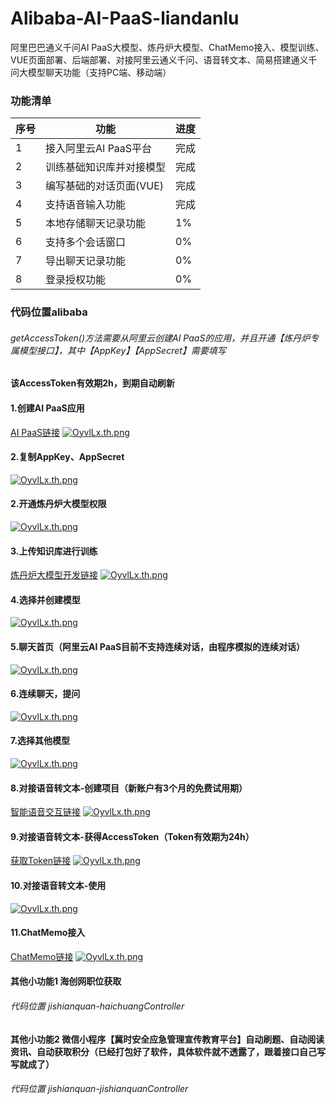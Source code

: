 # Alibaba-AI-PaaS-liandanlu
阿里巴巴通义千问AI PaaS大模型、炼丹炉大模型、ChatMemo接入、模型训练、VUE页面部署、后端部署、对接阿里云通义千问、语音转文本、简易搭建通义千问大模型聊天功能（支持PC端、移动端）

### 功能清单
| 序号 | 功能 | 进度 |
| ------ | ------ | ------ |
| 1 | 接入阿里云AI PaaS平台 | 完成 |
| 2 | 训练基础知识库并对接模型 | 完成 |
| 3 | 编写基础的对话页面(VUE) | 完成 |
| 4 | 支持语音输入功能 | 完成 |
| 5 | 本地存储聊天记录功能 | 1% |
| 6 | 支持多个会话窗口 | 0% |
| 7 | 导出聊天记录功能 | 0% |
| 8 | 登录授权功能 | 0% |

### 代码位置alibaba
###### getAccessToken()方法需要从阿里云创建AI PaaS的应用，并且开通【炼丹炉专属模型接口】，其中【AppKey】【AppSecret】需要填写
#### 该AccessToken有效期2h，到期自动刷新

#### 1.创建AI PaaS应用
[AI PaaS链接](https://open-dev.dingtalk.com/?spm=dd_developers.homepage.0.0.4ef84a978dtaWB#/)
[![OyvlLx.th.png](https://ooo.0x0.ooo/2024/02/28/OyvYMX.png)](https://img.tg/image/OyvlLx)

#### 2.复制AppKey、AppSecret
[![OyvlLx.th.png](https://ooo.0x0.ooo/2024/02/28/OyvlLx.png)](https://img.tg/image/OyvlLx)

#### 2.开通炼丹炉大模型权限
[![OyvlLx.th.png](https://ooo.0x0.ooo/2024/02/28/Oyvsci.png)](https://img.tg/image/OyvlLx)

#### 3.上传知识库进行训练
[炼丹炉大模型开发链接](https://open.dingtalk.com/document/ai-dev/basic-concepts)
[![OyvlLx.th.png](https://ooo.0x0.ooo/2024/02/28/OyvcBC.png)](https://img.tg/image/OyvlLx)

#### 4.选择并创建模型
[![OyvlLx.th.png](https://ooo.0x0.ooo/2024/02/28/OyvGza.png)](https://img.tg/image/OyvlLx)

#### 5.聊天首页（阿里云AI PaaS目前不支持连续对话，由程序模拟的连续对话）
[![OyvlLx.th.png](https://ooo.0x0.ooo/2024/03/28/Og28Jt.png)](https://img.tg/image/OyvlLx)

#### 6.连续聊天，提问
[![OyvlLx.th.png](https://ooo.0x0.ooo/2024/02/28/OyvdZL.png)](https://img.tg/image/OyvlLx)

#### 7.选择其他模型
[![OyvlLx.th.png](https://ooo.0x0.ooo/2024/02/28/OyvQJS.png)](https://img.tg/image/OyvlLx)

#### 8.对接语音转文本-创建项目（新账户有3个月的免费试用期）
[智能语音交互链接](https://help.aliyun.com/document_detail/72138.html?spm=a2c4g.119258.0.0.35d91dd8RD7r8V)
[![OyvlLx.th.png](https://ooo.0x0.ooo/2024/03/05/OyGCHS.png)](https://img.tg/image/OyvlLx)

#### 9.对接语音转文本-获得AccessToken（Token有效期为24h）
[获取Token链接](https://help.aliyun.com/document_detail/450514.html?spm=a2c4g.113251.0.0.63b24d82mz7R6r)
[![OyvlLx.th.png](https://ooo.0x0.ooo/2024/03/05/OyGwXN.png)](https://img.tg/image/OyvlLx)

#### 10.对接语音转文本-使用
[![OyvlLx.th.png](https://ooo.0x0.ooo/2024/03/05/OyG37a.png)](https://img.tg/image/OyvlLx)

#### 11.ChatMemo接入
[ChatMemo链接](https://solu-ai.dingtalk.com/#/apps)
[![OyvlLx.th.png](https://ooo.0x0.ooo/2024/03/28/Og2Xlx.png)](https://img.tg/image/OyvlLx)

#### 其他小功能1 海创网职位获取
###### 代码位置 jishianquan-haichuangController
#### 其他小功能2 微信小程序【冀时安全应急管理宣传教育平台】自动刷题、自动阅读资讯、自动获取积分（已经打包好了软件，具体软件就不透露了，跟着接口自己写写就成了）
###### 代码位置 jishianquan-jishianquanController

